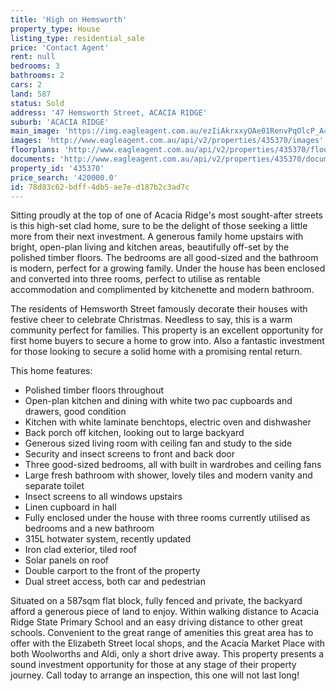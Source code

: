 ```yaml
---
title: 'High on Hemsworth'
property_type: House
listing_type: residential_sale
price: 'Contact Agent'
rent: null
bedrooms: 3
bathrooms: 2
cars: 2
land: 587
status: Sold
address: '47 Hemsworth Street, ACACIA RIDGE'
suburb: 'ACACIA RIDGE'
main_image: 'https://img.eagleagent.com.au/ezIiAkrxxyOAe01RenvPqOlcP_A=/1280x854/smart/https://s3-us-west-2.amazonaws.com/eagleagent-orig/images/6823756/123691418-image-M.jpg'
images: 'http://www.eagleagent.com.au/api/v2/properties/435370/images'
floorplans: 'http://www.eagleagent.com.au/api/v2/properties/435370/floorplans'
documents: 'http://www.eagleagent.com.au/api/v2/properties/435370/documents'
property_id: '435370'
price_search: '420000.0'
id: 78d83c62-bdff-4db5-ae7e-d187b2c3ad7c
---
```

Sitting proudly at the top of one of Acacia Ridge's most sought-after streets is this high-set clad home, sure to be the delight of those seeking a little more from their next investment. A generous family home upstairs with bright, open-plan living and kitchen areas, beautifully off-set by the polished timber floors. The bedrooms are all good-sized and the bathroom is modern, perfect for a growing family. Under the house has been enclosed and converted into three rooms, perfect to utilise as rentable accommodation and complimented by kitchenette and modern bathroom.

The residents of Hemsworth Street famously decorate their houses with festive cheer to celebrate Christmas. Needless to say, this is a warm community perfect for families. This property is an excellent opportunity for first home buyers to secure a home to grow into. Also a fantastic investment for those looking to secure a solid home with a promising rental return.

This home features:

*  Polished timber floors throughout
*  Open-plan kitchen and dining with white two pac cupboards and drawers, good condition
*  Kitchen with white laminate benchtops, electric oven and dishwasher
*  Back porch off kitchen, looking out to large backyard
*  Generous sized living room with ceiling fan and study to the side
*  Security and insect screens to front and back door
*  Three good-sized bedrooms, all with built in wardrobes and ceiling fans
*  Large fresh bathroom with shower, lovely tiles and modern vanity and separate toilet
*  Insect screens to all windows upstairs
*  Linen cupboard in hall
*  Fully enclosed under the house with three rooms currently utilised as bedrooms and a new bathroom
*  315L hotwater system, recently updated
*  Iron clad exterior, tiled roof
*  Solar panels on roof
*  Double carport to the front of the property
*  Dual street access, both car and pedestrian

Situated on a 587sqm flat block, fully fenced and private, the backyard afford a generous piece of land to enjoy. Within walking distance to Acacia Ridge State Primary School and an easy driving distance to other great schools. Convenient to the great range of amenities this great area has to offer with the Elizabeth Street local shops, and the Acacia Market Place with both Woolworths and Aldi, only a short drive away. This property presents a sound investment opportunity for those at any stage of their property journey. Call today to arrange an inspection, this one will not last long!